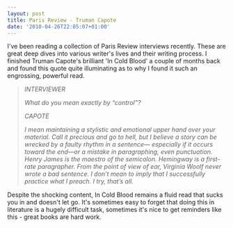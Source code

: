 ```yaml
---
layout: post
title: Paris Review - Truman Capote
date: '2018-04-26T22:05:07+01:00'
---
```

I've been reading a collection of Paris Review interviews recently. These are great deep dives into various writer's lives and their writing process. I finished Truman Capote's brilliant 'In Cold Blood' a couple of months back and found this quote quite illuminating as to why I found it such an engrossing, powerful read. 

> _INTERVIEWER_
>
> _What do you mean exactly by “control”?_
>
> _CAPOTE_
>
> _I mean maintaining a stylistic and emotional upper hand over your material. Call it precious and go to hell, but I believe a story can be wrecked by a faulty rhythm in a sentence— especially if it occurs toward the end—or a mistake in paragraphing, even punctuation. Henry James is the maestro of the semicolon. Hemingway is a first-rate paragrapher. From the point of view of ear, Virginia Woolf never wrote a bad sentence. I don’t mean to imply that I successfully practice what I preach. I try, that’s all._

Despite the shocking content, In Cold Blood remains a fluid read that sucks you in and doesn't let go. It's sometimes easy to forget that doing this in literature is a hugely difficult task, sometimes it's nice to get reminders like this - great books are hard work.
